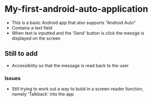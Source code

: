 # My-first-android-auto-application

- This is a basic Android app that also supports "Android Auto"
- Contains a text field
- When text is inputted and the 'Send' button is click the messge is displayed on the screen

## Still to add

- Accessibility so that the message is read back to the user

### Issues

- Still trying to work out a way to build in a screen-reader function, namely 'Talkback' into the app
